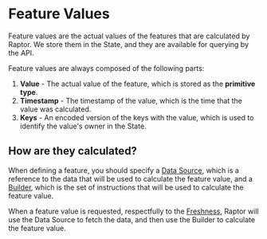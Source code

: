# Feature Values

Feature values are the actual values of the features that are calculated by Raptor. We store them in the State, and
they are available for querying by the API.

Feature values are always composed of the following parts:

1. **Value** - The actual value of the feature, which is stored as the **primitive type**.
2. **Timestamp** - The timestamp of the value, which is the time that the value was calculated.
3. **Keys** - An encoded version of the keys with the value, which is used to identify the value's owner in the State.

## How are they calculated?

When defining a feature, you should specify a [Data Source](../datasources/), which is a reference to the data that
will be used to calculate the feature value, and a [Builder](../feature-builders/), which is the set of instructions
that will be used to calculate the feature value.

When a feature value is requested, respectfully to the [Freshness](../freshness.md), Raptor will use the Data Source to
fetch the data, and then use the Builder to calculate the feature value.

